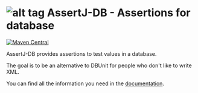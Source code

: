![alt tag](img/assertj-db_icon.png)
AssertJ-DB - Assertions for database
==========

[![Maven Central](https://maven-badges.herokuapp.com/maven-central/org.assertj/assertj-db/badge.svg)](https://maven-badges.herokuapp.com/maven-central/org.assertj/assertj-db)

AssertJ-DB provides assertions to test values in a database.

The goal is to be an alternative to DBUnit for people who don't like to write XML.

You can find all the information you need in the [documentation](https://assertj.github.io/doc/#assertj-db).
